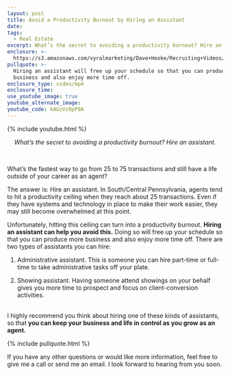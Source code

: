 ```yaml
---
layout: post
title: Avoid a Productivity Burnout by Hiring an Assistant
date:
tags:
  - Real Estate
excerpt: What’s the secret to avoiding a productivity burnout? Hire an assistant.
enclosure: >-
  https://s3.amazonaws.com/vyralmarketing/Dave+Hooke/Recruiting+Videos/2018/June/Central+PA+Real+Estate+Agent-+Fastest+Way+to+Go+from+25+to+75+Transactions%253F.mp4
pullquote: >-
  Hiring an assistant will free up your schedule so that you can produce more
  business and also enjoy more time off.
enclosure_type: video/mp4
enclosure_time:
use_youtube_image: true
youtube_alternate_image:
youtube_code: kAUzVz8pP9A
---
```


{% include youtube.html %}

<p style="text-align: center;"><em>What’s the secret to avoiding a productivity burnout? Hire an assistant.</em></p>

<center>&nbsp;</center>

What’s the fastest way to go from 25 to 75 transactions and still have a life outside of your career as an agent?

The answer is: Hire an assistant. In South/Central Pennsylvania, agents tend to hit a productivity ceiling when they reach about 25 transactions. Even if they have systems and technology in place to make their work easier, they may still become overwhelmed at this point.

Unfortunately, hitting this ceiling can turn into a productivity burnout. **Hiring an assistant can help you avoid this.** Doing so will free up your schedule so that you can produce more business and also enjoy more time off. There are two types of assistants you can hire:

1. Administrative assistant. This is someone you can hire part-time or full-time to take administrative tasks off your plate.

2. Showing assistant. Having someone attend showings on your behalf gives you more time to prospect and focus on client-conversion activities.

<br>I highly recommend you think about hiring one of these kinds of assistants, so that **you can keep your business and life in control as you grow as an agent.**

{% include pullquote.html %}

If you have any other questions or would like more information, feel free to give me a call or send me an email. I look forward to hearing from you soon.